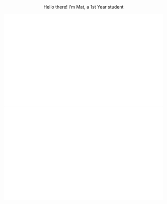 <center>Hello there! I'm Mat, a 1st Year student</center>

![](https://raw.githubusercontent.com/NoapMat/gitstats/output/generated/overview.svg)
![](https://raw.githubusercontent.com/NoapMat/gitstats/output/generated/languages.svg)
